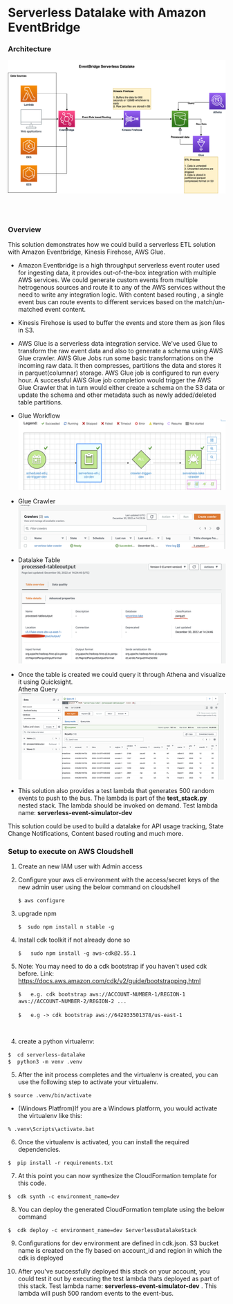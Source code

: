 
# Serverless Datalake with Amazon EventBridge

### Architecture
![architecture](/serverless-datalake.drawio.png?raw=true)

<br>
<br>

### Overview
This solution demonstrates how we could build a serverless ETL solution with Amazon Eventbridge, Kinesis Firehose, AWS Glue.

* Amazon Eventbridge is a high throughput serverless event router used for ingesting data, it provides out-of-the-box integration with multiple AWS services. We could generate custom events from multiple hetrogenous sources and route it to any of the AWS services without the need to write any integration logic. With content based routing , a single event bus can route events to different services based on the match/un-matched event content.

* Kinesis Firehose is used to buffer the events and store them as json files in S3.

* AWS Glue is a serverless data integration service. We've used Glue to transform the raw event data and also to generate a 
schema using AWS Glue crawler. AWS Glue Jobs run some basic transformations on the incoming raw data. It then compresses, partitions the data and stores it in parquet(columnar) storage. AWS Glue job is configured to run every hour. A successful AWS Glue job completion would trigger the AWS Glue Crawler that in turn would either create a schema on the S3 data or update the schema and other metadata such as newly added/deleted table partitions.

* Glue Workflow
![alt text](/glue-workflow.png?raw=true)

* Glue Crawler
![Crawler](/glue-crawler.png?raw=true)

* Datalake Table
![Table](/glue-table.png?raw=true)

* Once the table is created we could query it through Athena and visualize it using Quicksight. <br>
Athena Query
![Athena](/athena_query.png?raw=true)

* This solution also provides a test lambda that generates 500 random events to push to the bus. The lambda is part of the **test_stack.py** nested stack. The lambda should be invoked on demand.
Test lambda name: **serverless-event-simulator-dev**



This solution could be used to build a datalake for API usage tracking, State Change Notifications, Content based routing and much more.


### Setup to execute on AWS Cloudshell

1. Create an new IAM user with Admin access

2. Configure your aws cli environment with the access/secret keys of the new admin user using the below command on cloudshell
   ```
   $ aws configure
   ```

3. upgrade npm
    ```
    $  sudo npm install n stable -g
    ```

4. Install cdk toolkit if not already done so

    ```
    $   sudo npm install -g aws-cdk@2.55.1
    ```

5.  Note: You may need to do a cdk bootstrap if you haven't used cdk before. Link: https://docs.aws.amazon.com/cdk/v2/guide/bootstrapping.html

    ```
    $   e.g. cdk bootstrap aws://ACCOUNT-NUMBER-1/REGION-1 aws://ACCOUNT-NUMBER-2/REGION-2 ...

    $   e.g -> cdk bootstrap aws://642933501378/us-east-1
    ```
<br>

4. create a python virtualenv:
```
$  cd serverless-datalake
$  python3 -m venv .venv
```

5. After the init process completes and the virtualenv is created, you can use the following
step to activate your virtualenv.

```
$ source .venv/bin/activate
```

*  (Windows Platfrom)If you are a Windows platform, you would activate the virtualenv like this:

```
% .venv\Scripts\activate.bat
```

6. Once the virtualenv is activated, you can install the required dependencies.

```
$  pip install -r requirements.txt
```

7. At this point you can now synthesize the CloudFormation template for this code.

```
$  cdk synth -c environment_name=dev
```

8. You can deploy the generated CloudFormation template using the below command
```
$  cdk deploy -c environment_name=dev ServerlessDatalakeStack
```

9. Configurations for dev environment are defined in cdk.json. S3 bucket name is created on the fly based on account_id and region in which the cdk is deployed

10. After you've successfully deployed this stack on your account, you could test it out by executing the test lambda thats deployed as part of this stack.
Test lambda name: **serverless-event-simulator-dev** . This lambda will push 500 random events to the event-bus.
